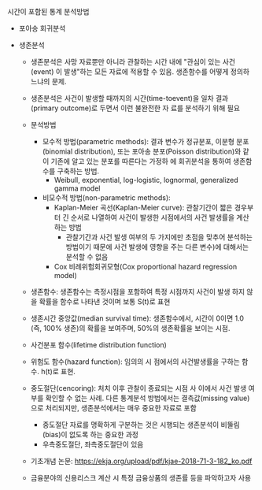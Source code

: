 시간이 포함된 통계 분석방법

* 포아송 회귀분석

* 생존분석

   * 생존분석은 사망 자료뿐만 아니라 관찰하는 시간 내에 "관심이 있는 사건(event) 이 발생"하는 모든 자료에 적용할 수 있음. 생존함수를 어떻게 정의하느냐의 문제. 
   * 생존분석은 사건이 발생할 때까지의 시간(time-toevent)을 일차 결과(primary outcome)로 두면서 이런 불완전한 자 료를 분석하기 위해 필요
   
   * 분석방법
      * 모수적 방법(parametric methods): 결과 변수가 정규분포, 이분형 분포(binomial distribution), 또는 포아송 분포(Poisson distribution)와 같이 기존에 알고 있는 분포를 따른다는 가정하 에 회귀분석을 통하여 생존함수를 구축하는 방법.
        * Weibull, exponential, log-logistic, lognormal, generalized gamma model 
      * 비모수적 방법(non-parametric methods):
        * Kaplan-Meier 곡선(Kaplan-Meier curve): 관찰기간이 짧은 경우부터 긴 순서로 나열하여 사건이 발생한 시점에서의 사건 발생률을 계산하는 방법
          * 관찰기간과 사건 발생 여부의 두 가지에만 초점을 맞추어 분석하는 방법이기 때문에 사건 발생에 영향을 주는 다른 변수)에 대해서는 분석할 수 없음
        * Cox 비례위험회귀모형(Cox proportional hazard regression model)
        
   * 생존함수: 생존함수는 측정시점을 포함하여 특정 시점까지 사건이 발생 하지 않을 확률을 함수로 나타낸 것이며 보통 S(t)로 표현
   * 생존시간 중앙값(median survival time): 생존함수에서, 시간이 0이면 1.0 (즉, 100% 생존)의 확률을 보여주며, 50%의 생존확률을 보이는 시점.
  
   * 사건분포 함수(lifetime distribution function)
   * 위험도 함수(hazard function): 임의의 시 점에서의 사건발생률을 구하는 함수. h(t)로 표현.
  
   * 중도절단(cencoring): 처치 이후 관찰이 종료되는 시점 사 이에서 사건 발생 여부를 확인할 수 없는 사례. 다른 통계분석 방법에서는 결측값(missing value)으로 처리되지만, 생존분석에서는 매우 중요한 자료로 포함
     * 중도절단 자료를 명확하게 구분하는 것은 시행되는 생존분석이 비뚤림 (bias)이 없도록 하는 중요한 과정
     * 우측중도절단, 좌측중도절단이 있음 
     
     
     
     
   * 기초개념 논문: https://ekja.org/upload/pdf/kjae-2018-71-3-182_ko.pdf
   * 금융분야의 신용리스크 계산 시 특정 금융상품의 생존률 등을 파악하고자 사용 
